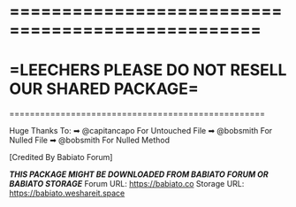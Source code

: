 ==================================================
==================================================
=LEECHERS PLEASE DO NOT RESELL OUR SHARED PACKAGE=
==================================================
==================================================

Huge Thanks To:
➡ @capitancapo For Untouched File
➡ @bobsmith For Nulled File
➡ @bobsmith For Nulled Method

[Credited By Babiato Forum]

***THIS PACKAGE MIGHT BE DOWNLOADED FROM BABIATO FORUM OR BABIATO STORAGE***
Forum URL: https://babiato.co
Storage URL: https://babiato.weshareit.space